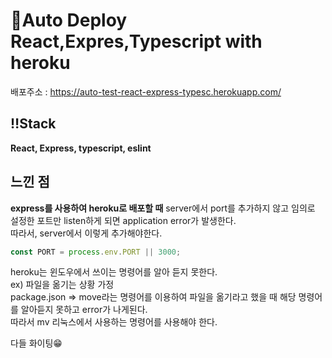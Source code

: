 # 💨Auto Deploy React,Expres,Typescript with heroku

배포주소 : https://auto-test-react-express-typesc.herokuapp.com/

## ‼Stack

<b>React, Express, typescript, eslint</b>

## 느낀 점
<b>express를 사용하여 heroku로 배포할 때</b> server에서 port를 추가하지 않고 임의로 설정한 포트만 listen하게 되면 application error가 발생한다.<br>
따라서, server에서 이렇게 추가해야한다.
```javascript
const PORT = process.env.PORT || 3000;
```
heroku는 윈도우에서 쓰이는 명령어를 알아 듣지 못한다.<br>
ex) 파일을 옮기는 상황 가정<br>
package.json => move라는 명령어를 이용하여 파일을 옮기라고 했을 때 해당 명령어를 알아듣지 못하고 error가 나게된다.<br>
따라서 mv 리눅스에서 사용하는 명령어를 사용해야 한다.

다들 화이팅😁
